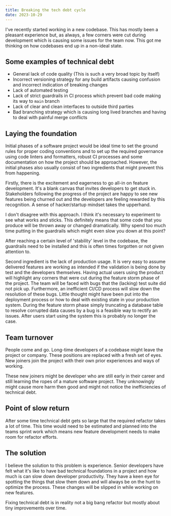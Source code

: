 ```yaml
---
title: Breaking the tech debt cycle
date: 2023-10-29
---
```


I've recently started working in a new codebase. This has mostly been a pleasant experience but, as always, a few corners were cut during development which is causing some issues for the team now. This got me thinking on how codebases end up in a non-ideal state. 

## Some examples of technical debt

* General lack of code quality (This is such a very broad topic by itself)
* Incorrect versioning strategy for any build artifacts causing confusion and incorrect indication of breaking changes
* Lack of automated testing 
* Lack of strict guardrails in CI process which prevent bad code making its way to `main` branch
* Lack of clear and clean interfaces to outside third parties
* Bad branching strategy which is causing long lived branches and having to deal with painful merge conflicts

## Laying the foundation

Initial phases of a software project would be ideal time to set the ground rules for proper coding conventions and to set up the required governance using code linters and formatters, robust CI processes and some documentation on how the project should be approached. However, the initial phases also usually consist of two ingredients that might prevent this from happening.

Firstly, there is the excitement and eagerness to go all-in on feature development. It's a blank canvas that invites developers to get stuck in. Stakeholders following the progress of the project are happy to see new features being churned out and the developers are feeling rewarded by this recognition. A sense of hacker/startup mindset takes the upperhand.

I don't disagree with this approach. I think it's necessary to experiment to see what works and sticks. This definitely means that some code that you produce will be thrown away or changed dramatically. Why spend too much time putting in the guardrails which might even slow you down at this point?

After reaching a certain level of 'stability' level in the codebase, the guardrails need to be installed and this is often times forgotten or not given attention to.

Second ingredient is the lack of production usage. It is very easy to assume delivered features are working as intended if the validation is being done by test and the developers themselves. Having actual users using the product will highlight any corners that were cut during the feature storm phase of the project. The team will be faced with bugs that the (lacking) test suite did not pick up. Furthermore, an inefficient CI/CD process will slow down the resolution of these bugs. Little thought might have been put into the deployment process or how to deal with existing state in your production system. During the feature storm phase simply truncating a database table to resolve corrupted data causes by a bug is a feasible way to rectify an issues. After users start using the system this is probably no longer the case. 

## Team turnover

People come and go. Long-time developers of a codebase might leave the project or company. These positions are replaced with a fresh set of eyes. New joiners join the project with their own prior experiences and ways of working.

These new joiners might be developer who are still early in their career and still learning the ropes of a mature software project. They unknowingly might cause more harm then good and might not notice the inefficiencies of technical debt.

## Point of slow return

After some time technical debt gets so large that the required refactor takes a lot of time. This time would need to be estimated and planned into the teams sprint work which means new feature development needs to make room for refactor efforts. 

## The solution 

I believe the solution to this problem is experience. Senior developers have felt what it's like to have bad technical foundations in a project and how much is can slow down developer productivity. They have a keen eye for spotting the things that slow them down and will always be on the hunt to optimize the process. These changes will be slipped in while working on new features. 

Fixing technical debt is in reality not a big bang refactor but mostly about tiny improvements over time. 